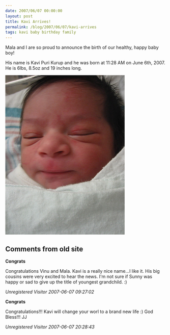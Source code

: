 ```yaml
---
date: 2007/06/07 00:00:00
layout: post
title: Kavi Arrives!
permalink: /blog/2007/06/07/kavi-arrives
tags: kavi baby birthday family
---
```


Mala and I are so proud to announce the birth of our healthy, happy baby boy!

His name is Kavi Puri Kurup and he was born at 11:28 AM on June 6th, 2007. He is 6lbs, 8.5oz and 19 inches long.

<img src="/files/photos/IMG_7818.JPG" height="500" width="375" alt="Kavi" />  

<div id="comment-box">
<h2>Comments from old site</h2>

<div class="one-comment">
<p><b>Congrats</b></p>
<p>
Congratulations Vinu and Mala. Kavi is a really nice name...I like
it. His big cousins were very excited to hear the news. I'm not sure
if Sunny was happy or sad to give up the title of youngest
grandchild. :)
</p>
<address class="signature">
<span class="author">Unregistered Visitor</span>
<span class="date">2007-06-07 09:27:02</span>
</address>
</div>

<div class="one-comment">
<p><b>Congrats</b></p>
<p>
Congratulations!!! Kavi will change your worl to a brand new life :)
God Bless!!! JJ
</p>
<address class="signature">
<span class="author">Unregistered Visitor</span>
<span class="date">2007-06-07 20:28:43</span>
</address>
</div>

</div>
